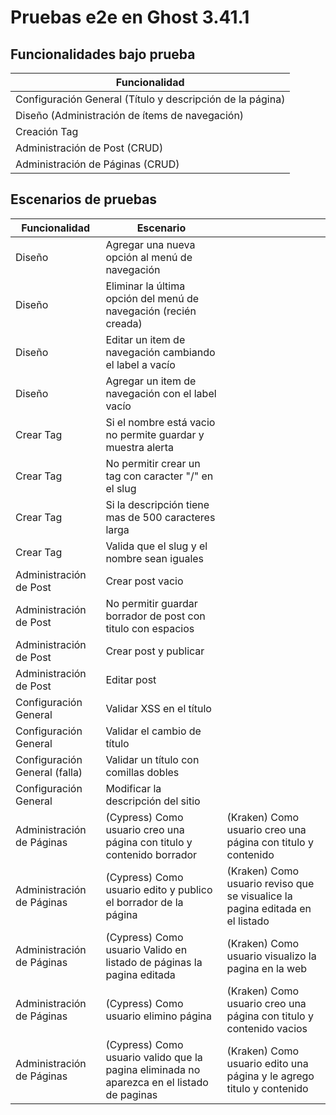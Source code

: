 # Pruebas e2e en Ghost 3.41.1

## Funcionalidades bajo prueba
| Funcionalidad |
| -- |
| Configuración General (Título y descripción de la página) |
| Diseño (Administración de ítems de navegación) |
| Creación Tag |
| Administración de Post (CRUD) |
| Administración de Páginas (CRUD) |

## Escenarios de pruebas

| Funcionalidad | Escenario | |
| -- | -- | -- |
| Diseño | Agregar una nueva opción al menú de navegación | |
| Diseño | Eliminar la última opción del menú de navegación (recién creada) | |
| Diseño | Editar un item de navegación cambiando el label a vacío | |
| Diseño | Agregar un item de navegación con el label vacío | |
| Crear Tag | Si el nombre está vacio no permite guardar y muestra alerta | |
| Crear Tag | No permitir crear un tag con caracter "/" en el slug | |
| Crear Tag | Si la descripción tiene mas de 500 caracteres larga | |
| Crear Tag | Valida que el slug y el nombre sean iguales | |
| Administración de Post | Crear post vacio | |
| Administración de Post | No permitir guardar borrador de post con titulo con espacios | |
| Administración de Post | Crear post y publicar | |
| Administración de Post | Editar post | |
| Configuración General | Validar XSS en el título | |
| Configuración General | Validar el cambio de título | |
| Configuración General (falla) | Validar un título con comillas dobles | |
| Configuración General | Modificar la descripción del sitio | |
| Administración de Páginas | (Cypress) Como usuario creo una página con titulo y contenido borrador  | (Kraken) Como usuario creo una página con titulo y contenido|
| Administración de Páginas | (Cypress) Como usuario edito y publico el borrador de la página | (Kraken) Como usuario reviso que se visualice la pagina editada en el listado|
| Administración de Páginas | (Cypress) Como usuario Valido en listado de páginas la pagina editada | (Kraken) Como usuario visualizo la pagina en la web|
| Administración de Páginas | (Cypress) Como usuario elimino página | (Kraken) Como usuario creo una página con titulo y contenido vacios|
| Administración de Páginas | (Cypress) Como usuario valido que la pagina eliminada no aparezca en el listado de paginas | (Kraken) Como usuario edito una página y le agrego titulo y contenido|






